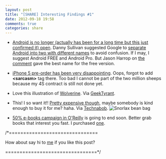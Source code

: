 ```yaml
---
layout: post
title: "[SHARE] Interesting Findings #1"
date: 2012-09-18 19:58
comments: true
categories: share
---
```


* [Android is no longer (actually has been for a long time but this just confirmed it) open](http://www.nasdaq.com/article/acer-cancels-press-conference-to-launch-new-smartphone-on-alibaba-software-20120913-00197). Danny Sullivan suggested Google to [separate Android into two with different names](http://marketingland.com/what-is-the-one-true-android-and-how-open-is-it-21664) to avoid confusion. If I may, I suggest Android FREE and Android Pro. But Jason Harrop on [the comment](http://marketingland.com/what-is-the-one-true-android-and-how-open-is-it-21664#comment-651724639) gave the best name for the free version.

* [iPhone 5 pre-order has been very disappointing](http://www.apple.com/pr/library/2012/09/17iPhone-5-Pre-Orders-Top-Two-Million-in-First-24-Hours.html). Oops, forgot to add **\<sarcasm\>** tag there. Too bad I cannot be part of the two million sheeps because my 4S contract is still not done yet.

* Love this illustration of [Wolverine](http://geektyrant.com/storage/0999-post-images/wloverine9152012.png?__SQUARESPACE_CACHEVERSION=1347816917813). Via [GeekTyrant](http://geektyrant.com/news/2012/9/16/great-piece-of-wolverine-geek-art-by-jeff-agala.html).

* This! I so want it!! [Pretty expensive though](http://www.etsy.com/listing/107349237/snorlax-pokemon-full-size-bean-bag-chair), maybe somebody is kind enough to buy it for me? haha. Via [Technabob](http://technabob.com/blog/2012/09/15/pokemon-snorlax-bean-bag-chair/). ![Snorlax bean bag](http://technabob.com/blog/wp-content/uploads/2012/09/snorlax_bean_bag_1.jpg)

* [50% e-books campaign in O'Reilly](http://shop.oreilly.com/category/deals/b2s-2012-special.do?imm_mid=095204&cmp=em-npa-books-videos-b2s-finalday-direct) is going to end soon. Better grab books that interest you fast. I purchased [one](http://shop.oreilly.com/product/0636920018025.do?code=B2S2).


/*===============================

How about say hi to [me](http://twitter.com/nicnocquee) if you like this post?

================================*/